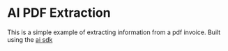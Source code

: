 # AI PDF Extraction

This is a simple example of extracting information from a pdf invoice. Built using the [ai sdk](https://github.com/vercel/ai) 
